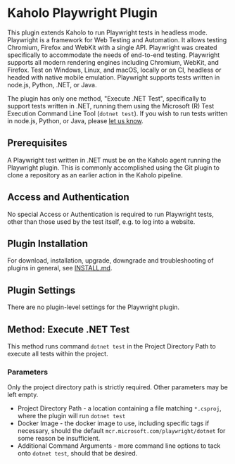 # Kaholo Playwright Plugin
This plugin extends Kaholo to run Playwright tests in headless mode. Playwright is a framework for Web Testing and Automation. It allows testing Chromium, Firefox and WebKit with a single API. Playwright was created specifically to accommodate the needs of end-to-end testing. Playwright supports all modern rendering engines including Chromium, WebKit, and Firefox. Test on Windows, Linux, and macOS, locally or on CI, headless or headed with native mobile emulation. Playwright supports tests written in node.js, Python, .NET, or Java.

The plugin has only one method, "Execute .NET Test", specifically to support tests written in .NET, running them using the Microsoft (R) Test Execution Command Line Tool (`dotnet test`). If you wish to run tests written in node.js, Python, or Java, please [let us know](https://kaholo.io/contact/).

## Prerequisites
A Playwright test written in .NET must be on the Kaholo agent running the Playwright plugin. This is commonly accomplished using the Git plugin to clone a repository as an earlier action in the Kaholo pipeline.

## Access and Authentication
No special Access or Authentication is required to run Playwright tests, other than those used by the test itself, e.g. to log into a website.

## Plugin Installation
For download, installation, upgrade, downgrade and troubleshooting of plugins in general, see [INSTALL.md](./INSTALL.md).

## Plugin Settings
There are no plugin-level settings for the Playwright plugin.

## Method: Execute .NET Test
This method runs command `dotnet test` in the Project Directory Path to execute all tests within the project.

### Parameters
Only the project directory path is strictly required. Other parameters may be left empty.
* Project Directory Path - a location containing a file matching `*.csproj`, where the plugin will run `dotnet test`
* Docker Image - the docker image to use, including specific tags if necessary, should the default `mcr.microsoft.com/playwright/dotnet` for some reason be insufficient.
* Additional Command Arguments - more command line options to tack onto `dotnet test`, should that be desired.